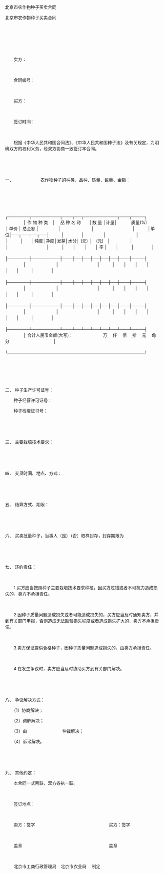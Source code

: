 



北京市农作物种子买卖合同



 


 北京市农作物种子买卖合同
 
　　
 
　　



　　

　　卖方：　　　　　　　　　　　　　　　　　　　　 

　　

　　合同编号：　　

　　

　　买方：　　　　　　　　　　　　　　　　　　　　 

　　

　　签订时间：　　

　　

　　根据《中华人民共和国合同法》、《中华人民共和国种子法》及有关规定，为明确双方的权利义务，经双方协商一致签订本合同。

　　

　　

一、
　　　　　　农作物种子的种类、品种、质量、数量、金额：

　　

　　


　　
　　┌───────┬─────────┬───┬──┬───────────┬───┬────┐
　　
　　│ 作 物 种 类　│　 品 种 名 称　　│数 量 │计量│　　　 质量(%)　　　　│ 单价 │ 总金额 │
　　
　　│　　　　　　　│　　　　　　　　　│　　　│单位├──┬──┬──┬──┤　　　│　　　　│
　　
　　│　　　　　　　│　　　　　　　　　│　　　│　　│纯度│净度│发芽│水分│ (元) │　(元)　│
　　
　　│　　　　　　　│　　　　　　　　　│　　　│　　│　　│　　│ 率 │　　│　　　│　　　　│
　　
　　├───────┼─────────┼───┼──┼──┼──┼──┼──┼───┼────┤
　　
　　│　　　　　　　│　　　　　　　　　│　　　│　　│　　│　　│　　│　　│　　　│　　　　│
　　
　　├───────┼─────────┼───┼──┼──┼──┼──┼──┼───┼────┤
　　
　　│　　　　　　　│　　　　　　　　　│　　　│　　│　　│　　│　　│　　│　　　│　　　　│
　　
　　├───────┼─────────┼───┼──┼──┼──┼──┼──┼───┼────┤
　　
　　│　　　　　　　│　　　　　　　　　│　　　│　　│　　│　　│　　│　　│　　　│　　　　│
　　
　　├───────┴─────────┴───┴──┴──┴──┴──┴──┴───┴────┤
　　
　　│ 合计人民币金额(大写)：　　　　　　　万　 仟　 佰　 拾　 元　 角　 分　　　　　　　　　　 │
　　
　　└─────────────────────────────────────────────┘
　　
　　


　　

　　

二、
种子生产许可证号：　　　　　　　　　　　

　　种子经营许可证号：　　　　　　　　 　　　　

　　种子检疫证书号：　　　　　　　　　　　 

　　

　　

三、
 主要栽培技术要求：　　　　　　　　　　　　　　　　　　　　　　　　　　　　 

　　

　　

四、
交货时间、地点、方式：　　　　　　　　　　　　　　　　　　　　　　　　　　 

　　

　　

五、
结算方式、期限：　　　　　　　　　　　　　　　　　　　　　　　　　　　　　 

　　

　　

六、
买卖批量种子，当事人（是）（否）取样封存，封存期限为　　　　　　　　　　　

　　

　　

七、
违约责任：　　

　　

　　1.买方应当按照种子主要栽培技术要求种植，因买方过错或者不可抗力造成损失的，卖方不承担责任。　　

　　

　　2.因种子质量问题造成损失或者可能造成损失的，买方应当及时通知卖方，并到有关部门申报，否则造成无法勘验损失程度或者造成损失扩大的，卖方不承担责任。　　

　　

　　3.卖方保证提供合格种子，因种子质量问题造成损失的，由卖方承担责任。　　

　　

　　4.在发生争议时，卖方应当及时协助买方到有关部门解决。

　　

　　

八、
争议解决方式：

　　（1）协商解决； 

　　（2）调解解决； 

　　（3）由　　　　　　　　 仲裁解决；

　　（4）诉讼解决。

　　

　　

九、
其他约定：　　　　　　　　　　　　　　　　　　　　　　　　　　　　　　　　 　　

　　本合同一式两联，双方各执一联。　　　　　　　 　　

　　

　　签订地点：　

　　

　　卖方：签字　　　　　　　　　　　　　　　　　 买方：签字　　

　　

　　盖章　　　　　　　　　　　　　　　　　　　　 盖章　　

　　

　　北京市工商行政管理局　北京市农业局　 制定